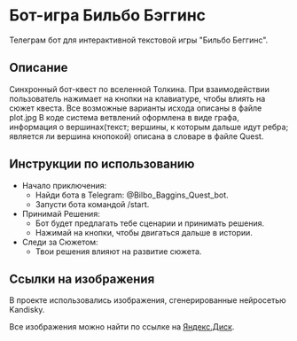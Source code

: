 # Бот-игра Бильбо Бэггинс

Телеграм бот для интерактивной текстовой игры "Бильбо Беггинс".


## Описание

Синхронный бот-квест по вселенной Толкина.
При взаимодействии пользователь нажимает на кнопки на клавиатуре, чтобы влиять на сюжет квеста. 
Все возможные варианты исхода описаны в файле plot.jpg
В коде система ветвлений оформлена в виде графа, информация о вершинах(текст; вершины, к которым дальше идут ребра; является ли вершина кнопокой)
описана в словаре в файле Quest.


## Инструкции по использованию
- Начало приключения:
  - Найди бота в Telegram: @Bilbo_Baggins_Quest_bot.
  - Запусти бота командой /start.
- Принимай Решения:
  - Бот будет предлагать тебе сценарии и принимать решения.
  - Нажимай на кнопки, чтобы двигаться дальше в истории. 
- Следи за Сюжетом:
  - Твои решения влияют на развитие сюжета. 


## Ссылки на изображения
В проекте использовались изображения, сгенерированные нейросетью Kandisky.

Все изображения можно найти по ссылке на [Яндекс.Диск](https://disk.yandex.ru/client/disk/Bilbo_Baggins_Quest_bot).

